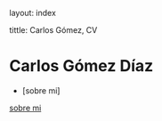 layout: index

tittle: Carlos Gómez, CV

# Carlos Gómez Díaz

  - [sobre mi]




  [sobre mi](about)
 
 
